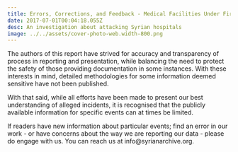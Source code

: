 ```yaml
---
title: Errors, Corrections, and Feedback - Medical Facilities Under Fire
date: 2017-07-01T00:04:18.055Z
desc: An investigation about attacking Syrian hospitals
image: ../../assets/cover-photo-web.width-800.png
---
```


The authors of this report have strived for accuracy and transparency of process in reporting and presentation, while balancing the need to protect the safety of those providing documentation in some instances. With these interests in mind, detailed methodologies for some information deemed sensitive have not been published.

With that said, while all efforts have been made to present our best understanding of alleged incidents, it is recognised that the publicly available information for specific events can at times be limited.

If readers have new information about particular events; find an error in our work - or have concerns about the way we are reporting our data - please do engage with us. You can reach us at info\@syrianarchive.org.
